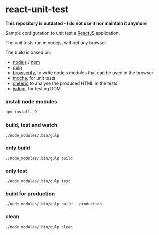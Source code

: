 react-unit-test
===============

**This repository is outdated - I do not use it nor maintain it anymore**

Sample configuration to unit test a [ReactJS](http://facebook.github.io/react/) application.

The unit tests run in nodejs, without any browser.


The build is based on:
  - [nodejs](http://nodejs.org/) / [npm](https://www.npmjs.org/)
  - [gulp](https://github.com/gulpjs/gulp)
  - [browserify](http://browserify.org/), to write nodejs modules that can be used in the browser
  - [mocha](http://mochajs.org/), for unit tests
  - [cheerio](http://matthewmueller.github.io/cheerio/) to analyse the produced HTML in the tests
  - [jsdom](https://github.com/tmpvar/jsdom), for testing DOM


### install node modules
```
npm install -D
```

### build, test and watch

```
./node_modules/.bin/gulp
```

### only build

```
./node_modules/.bin/gulp build
```

### only test

```
./node_modules/.bin/gulp test
```

### build for production

```
./node_modules/.bin/gulp build --production
```

### clean
```
./node_modules/.bin/gulp clean
```

